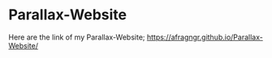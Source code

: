 # Parallax-Website

Here are the link of my Parallax-Website;
https://afragngr.github.io/Parallax-Website/
